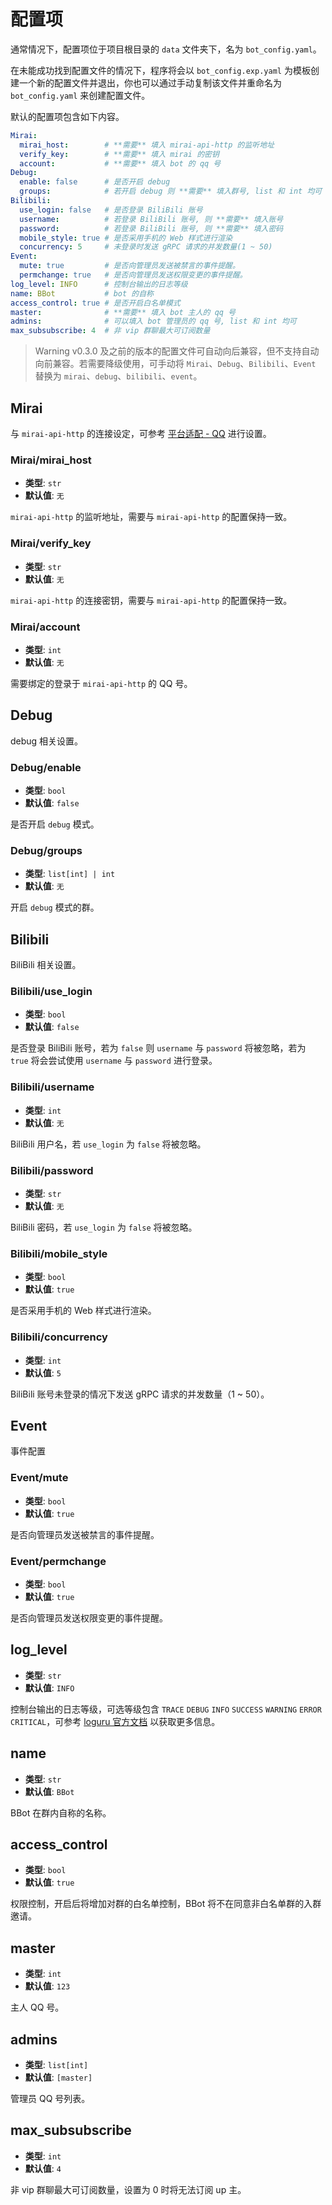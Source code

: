 # 配置项

通常情况下，配置项位于项目根目录的 `data` 文件夹下，名为 `bot_config.yaml`。

在未能成功找到配置文件的情况下，程序将会以 `bot_config.exp.yaml` 为模板创建一个新的配置文件并退出，你也可以通过手动复制该文件并重命名为 `bot_config.yaml` 来创建配置文件。

默认的配置项包含如下内容。

```yaml
Mirai:
  mirai_host:        # **需要** 填入 mirai-api-http 的监听地址
  verify_key:        # **需要** 填入 mirai 的密钥
  account:           # **需要** 填入 bot 的 qq 号
Debug:
  enable: false      # 是否开启 debug
  groups:            # 若开启 debug 则 **需要** 填入群号, list 和 int 均可
Bilibili:
  use_login: false   # 是否登录 BiliBili 账号
  username:          # 若登录 BiliBili 账号, 则 **需要** 填入账号
  password:          # 若登录 BiliBili 账号, 则 **需要** 填入密码
  mobile_style: true # 是否采用手机的 Web 样式进行渲染
  concurrency: 5     # 未登录时发送 gRPC 请求的并发数量(1 ~ 50)
Event:
  mute: true         # 是否向管理员发送被禁言的事件提醒。
  permchange: true   # 是否向管理员发送权限变更的事件提醒。
log_level: INFO      # 控制台输出的日志等级
name: BBot           # bot 的自称
access_control: true # 是否开启白名单模式
master:              # **需要** 填入 bot 主人的 qq 号
admins:              # 可以填入 bot 管理员的 qq 号, list 和 int 均可
max_subsubscribe: 4  # 非 vip 群聊最大可订阅数量
```

>Warning
v0.3.0 及之前的版本的配置文件可自动向后兼容，但不支持自动向前兼容。若需要降级使用，可手动将 `Mirai`、`Debug`、`Bilibili`、`Event` 替换为 `mirai`、`debug`、`bilibili`、`event`。

## Mirai

与 `mirai-api-http` 的连接设定，可参考 [平台适配 - QQ](./platform_adaptation.md#qq) 进行设置。

### Mirai/mirai_host

- **类型**: `str`
- **默认值**: `无`

`mirai-api-http` 的监听地址，需要与 `mirai-api-http` 的配置保持一致。

### Mirai/verify_key

- **类型**: `str`
- **默认值**: `无`

`mirai-api-http` 的连接密钥，需要与 `mirai-api-http` 的配置保持一致。

### Mirai/account

- **类型**: `int`
- **默认值**: `无`

需要绑定的登录于 `mirai-api-http` 的 QQ 号。

## Debug

debug 相关设置。

### Debug/enable

- **类型**: `bool`
- **默认值**: `false`

是否开启 `debug` 模式。

### Debug/groups

- **类型**: `list[int] | int`
- **默认值**: `无`

开启 `debug` 模式的群。

## Bilibili

BiliBili 相关设置。

### Bilibili/use_login

- **类型**: `bool`
- **默认值**: `false`

是否登录 BiliBili 账号，若为 `false` 则 `username` 与 `password` 将被忽略，若为 `true` 将会尝试使用 `username` 与 `password` 进行登录。

### Bilibili/username

- **类型**: `int`
- **默认值**: `无`

BiliBili 用户名，若 `use_login` 为 `false` 将被忽略。

### Bilibili/password

- **类型**: `str`
- **默认值**: `无`

BiliBili 密码，若 `use_login` 为 `false` 将被忽略。

### Bilibili/mobile_style

- **类型**: `bool`
- **默认值**: `true`

是否采用手机的 Web 样式进行渲染。

### Bilibili/concurrency

- **类型**: `int`
- **默认值**: `5`

BiliBili 账号未登录的情况下发送 gRPC 请求的并发数量（1 ~ 50）。

## Event

事件配置

### Event/mute

- **类型**: `bool`
- **默认值**: `true`

是否向管理员发送被禁言的事件提醒。

### Event/permchange

- **类型**: `bool`
- **默认值**: `true`

是否向管理员发送权限变更的事件提醒。

## log_level

- **类型**: `str`
- **默认值**: `INFO`

控制台输出的日志等级，可选等级包含 `TRACE` `DEBUG` `INFO` `SUCCESS` `WARNING` `ERROR` `CRITICAL`，可参考 [loguru 官方文档](https://loguru.readthedocs.io/) 以获取更多信息。

## name

- **类型**: `str`
- **默认值**: `BBot`

BBot 在群内自称的名称。

## access_control

- **类型**: `bool`
- **默认值**: `true`

权限控制，开启后将增加对群的白名单控制，BBot 将不在同意非白名单群的入群邀请。

## master

- **类型**: `int`
- **默认值**: `123`

主人 QQ 号。

## admins

- **类型**: `list[int]`
- **默认值**: `[master]`

管理员 QQ 号列表。

## max_subsubscribe

- **类型**: `int`
- **默认值**: `4`

非 vip 群聊最大可订阅数量，设置为 0 时将无法订阅 up 主。
